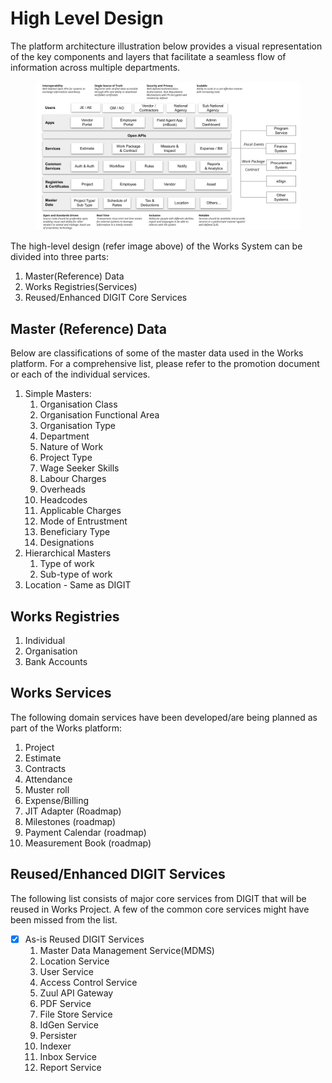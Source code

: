 # High Level Design

The platform architecture illustration below provides a visual representation of the key components and layers that facilitate a seamless flow of information across multiple departments.&#x20;

<figure><img src="../../.gitbook/assets/image (45).png" alt=""><figcaption></figcaption></figure>

The high-level design (refer image above) of the Works System can be divided into three parts:

1. Master(Reference) Data
2. Works Registries(Services)
3. Reused/Enhanced DIGIT Core Services

## Master (Reference) Data

Below are classifications of some of the master data used in the Works platform. For a comprehensive list, please refer to the promotion document or each of the individual services.

1. Simple Masters:
   1. Organisation Class
   2. Organisation Functional Area
   3. Organisation Type
   4. Department
   5. Nature of Work
   6. Project Type
   7. Wage Seeker Skills
   8. Labour Charges
   9. Overheads
   10. Headcodes
   11. Applicable Charges
   12. Mode of Entrustment&#x20;
   13. Beneficiary Type
   14. Designations
2. Hierarchical Masters&#x20;
   1. Type of work&#x20;
   2. Sub-type of work
3. Location - Same as DIGIT

## Works Registries

1. Individual
2. Organisation
3. Bank Accounts

## Works Services

The following domain services have been developed/are being planned as part of the Works platform:

1. Project
2. Estimate&#x20;
3. Contracts
4. Attendance
5. Muster roll
6. Expense/Billing
7. JIT Adapter (Roadmap)
8. Milestones (roadmap)
9. Payment Calendar (roadmap)
10. Measurement Book (roadmap)



## Reused/Enhanced DIGIT Services

The following list consists of major core services from DIGIT that will be reused in Works Project. A few of the common core services might have been missed from the list.

* [x] As-is Reused DIGIT Services
  1. Master Data Management Service(MDMS)
  2. Location Service
  3. User Service
  4. Access Control Service
  5. Zuul API Gateway
  6. PDF Service
  7. File Store Service
  8. IdGen Service
  9. Persister&#x20;
  10. Indexer
  11. Inbox Service
  12. Report Service
